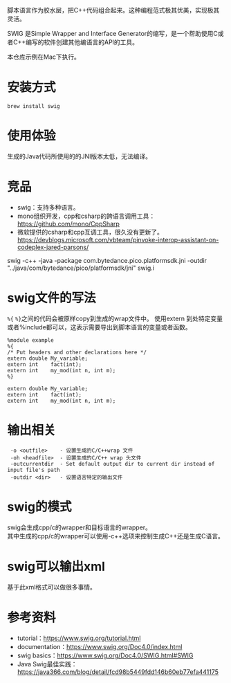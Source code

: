 脚本语言作为胶水层，把C++代码组合起来。这种编程范式极其优美，实现极其灵活。  


SWIG 是Simple Wrapper and Interface Generator的缩写，是一个帮助使用C或者C++编写的软件创建其他编语言的API的工具。


本仓库示例在Mac下执行。

# 安装方式
`brew install swig`

# 使用体验
生成的Java代码所使用的的JNI版本太低，无法编译。

# 竞品
* swig：支持多种语言。
* mono组织开发，cpp和csharp的跨语言调用工具：https://github.com/mono/CppSharp  
* 微软提供的csharp和cpp互调工具，很久没有更新了。 https://devblogs.microsoft.com/vbteam/pinvoke-interop-assistant-on-codeplex-jared-parsons/



swig -c++ -java -package com.bytedance.pico.platformsdk.jni -outdir "../java/com/bytedance/pico/platformsdk/jni" swig.i

# swig文件的写法
`%{` `%}`之间的代码会被原样copy到生成的wrap文件中。
使用extern 到处特定变量或者%include都可以，这表示需要导出到脚本语言的变量或者函数。  
```plain
%module example
%{
/* Put headers and other declarations here */
extern double My_variable;
extern int    fact(int);
extern int    my_mod(int n, int m);
%}

extern double My_variable;
extern int    fact(int);
extern int    my_mod(int n, int m);
```

# 输出相关

     -o <outfile>    - 设置生成的C/C++wrap 文件
     -oh <headfile>  - 设置生成的C/C++ wrap 头文件
     -outcurrentdir  - Set default output dir to current dir instead of input file's path
     -outdir <dir>   - 设置语言特定的输出文件

# swig的模式
swig会生成cpp/c的wrapper和目标语言的wrapper。  
其中生成的cpp/c的wrapper可以使用-c++选项来控制生成C++还是生成C语言。  

# swig可以输出xml
基于此xml格式可以做很多事情。  

# 参考资料
* tutorial：https://www.swig.org/tutorial.html
* documentation：https://www.swig.org/Doc4.0/index.html
* swig basics：https://www.swig.org/Doc4.0/SWIG.html#SWIG
* Java Swig最佳实践：https://java366.com/blog/detail/fcd98b5449fdd146b60eb77efa441175